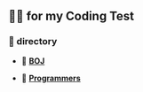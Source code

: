 ## 👩‍💻 for my Coding Test

### 📁 directory

- 📌 [**BOJ**](https://github.com/Choi-Minkyeong/Coding_Test/tree/main/BOJ)

- 📌 [**Programmers**](https://github.com/Choi-Minkyeong/Coding_Test/tree/main/Programmers)
